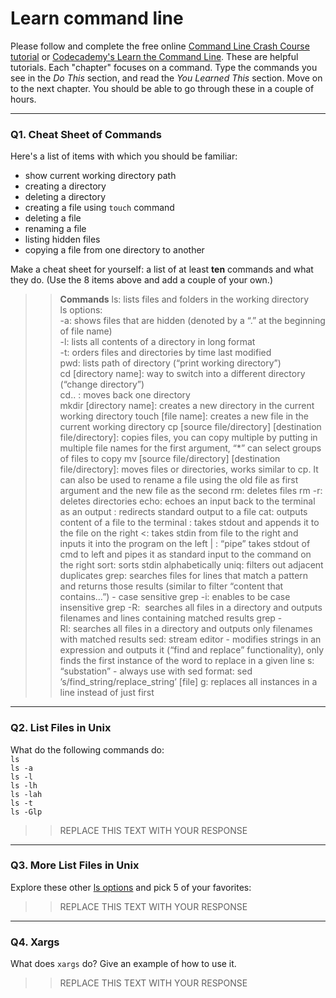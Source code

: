 # Learn command line

Please follow and complete the free online [Command Line Crash Course
tutorial](https://web.archive.org/web/20160708171659/http://cli.learncodethehardway.org/book/) or [Codecademy's Learn the Command Line](https://www.codecademy.com/learn/learn-the-command-line). These are helpful tutorials. Each "chapter" focuses on a command. Type the commands you see in the _Do This_ section, and read the _You Learned This_ section. Move on to the next chapter. You should be able to go through these in a couple of hours.

---

### Q1.  Cheat Sheet of Commands  

Here's a list of items with which you should be familiar:  
* show current working directory path
* creating a directory
* deleting a directory
* creating a file using `touch` command
* deleting a file
* renaming a file
* listing hidden files
* copying a file from one directory to another

Make a cheat sheet for yourself: a list of at least **ten** commands and what they do.  (Use the 8 items above and add a couple of your own.)  

> > **Commands**
ls: lists files and folders in the working directory  
ls options:  
	-a: shows files that are hidden (denoted by a “.” at the beginning of file name)  
	-l: lists all contents of a directory in long format  
	-t: orders files and directories by time last modified  
pwd: lists path of directory (“print working directory”)  
cd [directory name]: way to switch into a different directory (“change directory”)  
cd.. : moves back one directory  
mkdir [directory name]: creates a new directory in the current working directory
touch [file name]: creates a new file in the current working directory
cp [source file/directory] [destination file/directory]: copies files, you can copy multiple by putting in multiple file names for the first argument, “*” can select groups of files to copy
mv [source file/directory] [destination file/directory]: moves files or directories, works similar to cp. It can also be used to rename a file using the old file as first argument and the new file as the second
rm: deletes files 
rm -r: deletes directories
echo: echoes an input back to the terminal as an output
>: redirects standard output to a file 
cat: outputs content of a file to the terminal
>>: takes stdout and appends it to the file on the right
<: takes stdin from file to the right and inputs it into the program on the left
| : “pipe” takes stdout of cmd to left and pipes it as standard input to the command on the right 
sort: sorts stdin alphabetically 
uniq: filters out adjacent duplicates
grep: searches files for lines that match a pattern and returns those results (similar to filter “content that contains…”) - case sensitive
grep -i: enables to be case insensitive
grep -R:  searches all files in a directory and outputs filenames and lines containing matched results
grep -Rl: searches all files in a directory and outputs only filenames with matched results
sed: stream editor - modifies strings in an expression and outputs it (“find and replace” functionality), only finds the first instance of the word to replace in a given line
	s: “substation” - always use with sed
	format: sed ’s/find_string/replace_string’ [file]
	g: replaces all instances in a line instead of just first

---

### Q2.  List Files in Unix   

What do the following commands do:  
`ls`  
`ls -a`  
`ls -l`  
`ls -lh`  
`ls -lah`  
`ls -t`  
`ls -Glp`  

> > REPLACE THIS TEXT WITH YOUR RESPONSE

---

### Q3.  More List Files in Unix  

Explore these other [ls options](http://www.techonthenet.com/unix/basic/ls.php) and pick 5 of your favorites:

> > REPLACE THIS TEXT WITH YOUR RESPONSE

---

### Q4.  Xargs   

What does `xargs` do? Give an example of how to use it.

> > REPLACE THIS TEXT WITH YOUR RESPONSE

 

